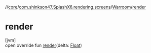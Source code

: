 //[core](../../../index.md)/[com.shinkson47.SplashX6.rendering.screens](../index.md)/[Warroom](index.md)/[render](render.md)

# render

[jvm]\
open override fun [render](render.md)(delta: [Float](https://kotlinlang.org/api/latest/jvm/stdlib/kotlin/-float/index.html))
